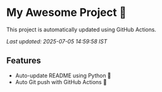 # My Awesome Project 🚀

This project is automatically updated using GitHub Actions.

_Last updated: 2025-07-05 14:59:58 IST_

## Features
- Auto-update README using Python 🐍
- Auto Git push with GitHub Actions 🤖
